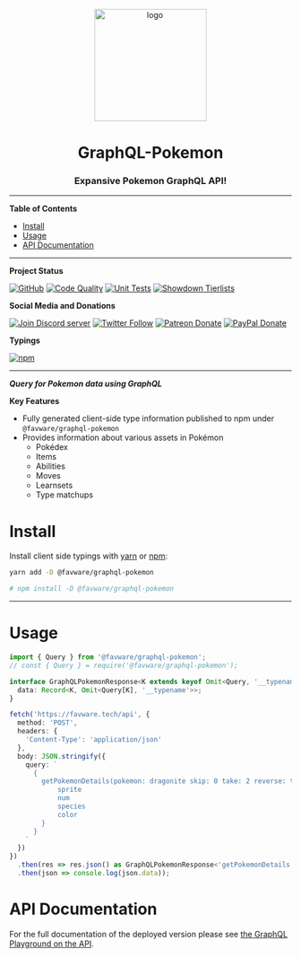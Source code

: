 <div align="center">
  <p>
  <a href="https://favware.tech/api"><img style="height: 200px" src="https://storage.googleapis.com/data-sunlight-146313.appspot.com/website-project-icons/favware-graphql.png" height="200" alt="logo"/></a>
  </p>

  <p>
<h1> GraphQL-Pokemon </h1>
<h3> Expansive Pokemon GraphQL API!</h3>
  </p>

</div>

---

**Table of Contents**

- [Install](#install)
- [Usage](#usage)
- [API Documentation](#api-documentation)

---

**Project Status**

[![GitHub](https://img.shields.io/github/license/favware/graphql-pokemon?logo=github&style=flat-square)](https://github.com/favware/graphql-pokemon/blob/master/LICENSE.md)
[![Code Quality](https://github.com/favware/graphql-pokemon/workflows/Code%20Quality/badge.svg)](https://github.com/favware/graphql-pokemon/actions?query=workflow%3A"Code+Quality")
[![Unit Tests](https://github.com/favware/graphql-pokemon/workflows/Unit%20Tests/badge.svg)](https://github.com/favware/graphql-pokemon/actions?query=workflow%3A"Unit+Tests")
[![Showdown Tierlists](https://github.com/favware/graphql-pokemon/workflows/Update%20Showdown%20Tierlists/badge.svg)](https://github.com/favware/graphql-pokemon/actions?query=workflow%3A"Update+Showdown+Formats")

**Social Media and Donations**

[![Join Discord server](https://img.shields.io/discord/512303595966824458?color=697EC4&label=Join%20Discord%20Server&logo=discord&logoColor=FDFEFE&style=flat-square)](https://favware.tech/redirect/server)
[![Twitter Follow](https://img.shields.io/twitter/follow/favna_?label=Follow%20@Favna_&logo=twitter&colorB=1DA1F2&style=flat-square)](https://twitter.com/Favna_/follow)
[![Patreon Donate](https://img.shields.io/badge/patreon-donate-brightgreen.svg?label=Donate%20with%20Patreon&logo=patreon&colorB=F96854&style=flat-square&link=https://www.patreon.com/bePatron?u=9336537)](https://www.patreon.com/bePatron?u=9336537)
[![PayPal Donate](https://img.shields.io/badge/paypal-donate-brightgreen.svg?label=Donate%20with%20Paypal&logo=paypal&colorB=00457C&style=flat-square&link=https://www.paypal.com/cgi-bin/webscr?cmd=_s-xclick&hosted_button_id=XMAYCF9SDHZ34)](https://www.patreon.com/bePatron?u=9336537)

**Typings**

[![npm](https://img.shields.io/npm/v/@favware/graphql-pokemon?color=crimson&label=graphql-pokemon%20version&logo=npm&style=flat-square)](https://www.npmjs.com/package/@favware/graphql-pokemon)

---

**_Query for Pokemon data using GraphQL_**

**Key Features**

- Fully generated client-side type information published to npm under `@favware/graphql-pokemon`
- Provides information about various assets in Pokémon
  - Pokédex
  - Items
  - Abilities
  - Moves
  - Learnsets
  - Type matchups

# Install

Install client side typings with [yarn](https://yarnpkg.com) or [npm](https://www.npmjs.com/):

```sh
yarn add -D @favware/graphql-pokemon

# npm install -D @favware/graphql-pokemon
```

---

# Usage

```ts
import { Query } from '@favware/graphql-pokemon';
// const { Query } = require('@favware/graphql-pokemon');

interface GraphQLPokemonResponse<K extends keyof Omit<Query, '__typename'>> {
  data: Record<K, Omit<Query[K], '__typename'>>;
}

fetch('https://favware.tech/api', {
  method: 'POST',
  headers: {
    'Content-Type': 'application/json'
  },
  body: JSON.stringify({
    query: `
      {
        getPokemonDetails(pokemon: dragonite skip: 0 take: 2 reverse: true) {
            sprite
            num
            species
            color
        }
      }
    `
  })
})
  .then(res => res.json() as GraphQLPokemonResponse<'getPokemonDetails'>)
  .then(json => console.log(json.data));
```

# API Documentation

For the full documentation of the deployed version please see [the GraphQL Playground on the API](https://favware.tech/api?ngsw-bypass=true).
